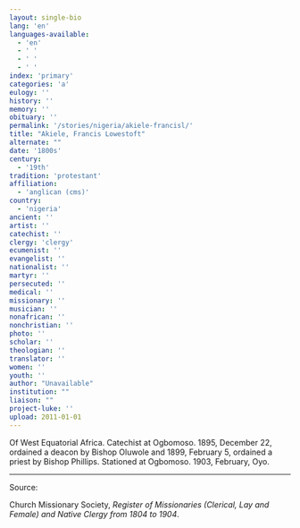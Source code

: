```yaml
---
layout: single-bio
lang: 'en'
languages-available:
  - 'en'
  - ' '
  - ' '
  - ' '
index: 'primary'
categories: 'a'
eulogy: ''
history: ''
memory: ''
obituary: ''
permalink: '/stories/nigeria/akiele-francisl/'
title: "Akiele, Francis Lowestoft"
alternate: ""
date: '1800s'
century:
  - '19th'
tradition: 'protestant'
affiliation:
  - 'anglican (cms)'
country:
  - 'nigeria'
ancient: ''
artist: ''
catechist: ''
clergy: 'clergy'
ecumenist: ''
evangelist: ''
nationalist: ''
martyr: ''
persecuted: ''
medical: ''
missionary: ''
musician: ''
nonafrican: ''
nonchristian: ''
photo: ''
scholar: ''
theologian: ''
translator: ''
women: ''
youth: ''
author: "Unavailable"
institution: ""
liaison: ""
project-luke: ''
upload: 2011-01-01
---
```




Of West Equatorial Africa.  Catechist at Ogbomoso.  1895, December 22, ordained a deacon by Bishop Oluwole and 1899, February 5, ordained a priest by Bishop Phillips.  Stationed at Ogbomoso.  1903, February, Oyo.

---

Source:

Church Missionary Society, *Register of Missionaries (Clerical, Lay and Female) and Native Clergy from 1804 to 1904*.
